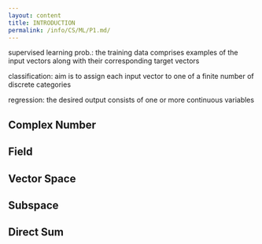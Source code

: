```yaml
---
layout: content
title: INTRODUCTION
permalink: /info/CS/ML/P1.md/
---
```

supervised learning prob.: the training data comprises examples of the input vectors
along with their corresponding target vectors

classification: aim is to assign each input vector to one of a finite number of discrete categories

regression: the desired output consists of one or more continuous variables


## Complex Number

## Field

## Vector Space

## Subspace

## Direct Sum


